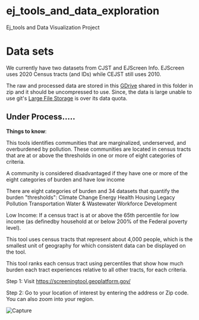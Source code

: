 # ej_tools_and_data_exploration
Ej_tools and Data Visualization Project


# Data sets

We currently have two datasets from CJST and EJScreen Info. EJScreen uses 2020 Census tracts (and IDs) while CEJST still uses 2010. 

The raw and processed data are stored in this  [GDrive](https://drive.google.com/drive/folders/1DW8KQmTR1pHRw7dMYcizVAe9a-mCl3zr) shared in this folder in zip and it should be uncompressed to use. Since, the data is large unable to use git's [Large File Storage](https://docs.github.com/en/repositories/working-with-files/managing-large-files/about-large-files-on-github) is over its data quota.

## Under Process.....


**Things to know**:

This tools identifies communities that are marginalized, underserved, and overburdened by pollution. These communities are located in census tracts that are at or above the thresholds in one or more of eight categories of criteria.

A community is considered disadvantaged if they have one or more of the eight categories of burden and have low income
 
There are eight categories of burden and 34 datasets that quantify the burden "thresholds":
Climate Change
Energy
Health
Housing
Legacy Pollution
Transportation
Water & Wastewater
Workforce Development

Low Income:
If a census tract is at or above the 65th percentile for low income (as definedby household at or below 200% of the Federal poverty level).

This tool uses census tracts that represent about 4,000 people, which is the smallest unit of geography for which consistent data can be displayed on the tool. 

This tool ranks each census tract using percentiles that show how much burden each tract experiences relative to all other tracts, for each criteria. 

Step 1: Visit https://screeningtool.geoplatform.gov/

Step 2: Go to your location of interest by entering the address or Zip code. You can also zoom into your region. 












![Capture](https://github.com/sci4ga/ej_tools_and_data_exploration/assets/133727441/1918eb82-21b5-49ae-a2a2-613000b306e5)
